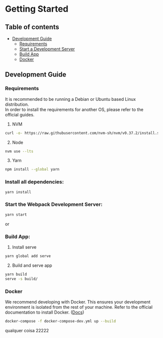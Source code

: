# Getting Started

## Table of contents
- [Development Guide](#development-guide)
    - [Requirements](#requirements)
    - [Start a Development Server](#start-the-webpack-development-server)
    - [Build App](#build-app)
    - [Docker](#docker)

## Development Guide

### Requirements

It is recommended to be running a Debian or Ubuntu based Linux distribution. <br>
In order to install the requirements for another OS, please refer to the official guides.  

1. NVM
```sh
curl -o- https://raw.githubusercontent.com/nvm-sh/nvm/v0.37.2/install.sh | bash && source ~/.nvm/nvm.sh
```
2. Node
```sh
nvm use --lts
```
3. Yarn
```sh
npm install --global yarn
```

### Install all dependencies:

```sh
yarn install
```

### Start the Webpack Development Server:

```sh
yarn start
```

or

### Build App:

1. Install serve

```sh
yarn global add serve
```

2. Build and serve app

```sh
yarn build
serve -s build/
```

### Docker

We recommend developing with Docker. This ensures your development environment is isolated from the rest of your machine. Refer to the official documentation to install Docker. ([Docs](https://docs.docker.com/desktop/linux/install/))

```sh
docker-compose -f docker-compose-dev.yml up --build
```

qualquer coisa 22222
